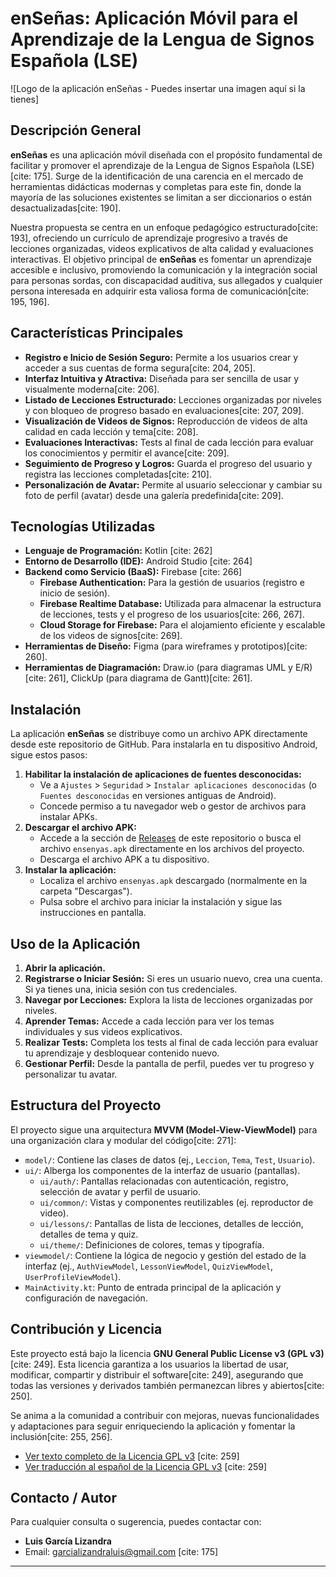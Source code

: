 # enSeñas: Aplicación Móvil para el Aprendizaje de la Lengua de Signos Española (LSE)

![Logo de la aplicación enSeñas - Puedes insertar una imagen aquí si la tienes]

## Descripción General

**enSeñas** es una aplicación móvil diseñada con el propósito fundamental de facilitar y promover el aprendizaje de la Lengua de Signos Española (LSE)[cite: 175]. Surge de la identificación de una carencia en el mercado de herramientas didácticas modernas y completas para este fin, donde la mayoría de las soluciones existentes se limitan a ser diccionarios o están desactualizadas[cite: 190].

Nuestra propuesta se centra en un enfoque pedagógico estructurado[cite: 193], ofreciendo un currículo de aprendizaje progresivo a través de lecciones organizadas, videos explicativos de alta calidad y evaluaciones interactivas. El objetivo principal de **enSeñas** es fomentar un aprendizaje accesible e inclusivo, promoviendo la comunicación y la integración social para personas sordas, con discapacidad auditiva, sus allegados y cualquier persona interesada en adquirir esta valiosa forma de comunicación[cite: 195, 196].

## Características Principales

* **Registro e Inicio de Sesión Seguro:** Permite a los usuarios crear y acceder a sus cuentas de forma segura[cite: 204, 205].
* **Interfaz Intuitiva y Atractiva:** Diseñada para ser sencilla de usar y visualmente moderna[cite: 206].
* **Listado de Lecciones Estructurado:** Lecciones organizadas por niveles y con bloqueo de progreso basado en evaluaciones[cite: 207, 209].
* **Visualización de Videos de Signos:** Reproducción de videos de alta calidad en cada lección y tema[cite: 208].
* **Evaluaciones Interactivas:** Tests al final de cada lección para evaluar los conocimientos y permitir el avance[cite: 209].
* **Seguimiento de Progreso y Logros:** Guarda el progreso del usuario y registra las lecciones completadas[cite: 210].
* **Personalización de Avatar:** Permite al usuario seleccionar y cambiar su foto de perfil (avatar) desde una galería predefinida[cite: 209].

## Tecnologías Utilizadas

* **Lenguaje de Programación:** Kotlin [cite: 262]
* **Entorno de Desarrollo (IDE):** Android Studio [cite: 264]
* **Backend como Servicio (BaaS):** Firebase [cite: 266]
    * **Firebase Authentication:** Para la gestión de usuarios (registro e inicio de sesión).
    * **Firebase Realtime Database:** Utilizada para almacenar la estructura de lecciones, tests y el progreso de los usuarios[cite: 266, 267].
    * **Cloud Storage for Firebase:** Para el alojamiento eficiente y escalable de los videos de signos[cite: 269].
* **Herramientas de Diseño:** Figma (para wireframes y prototipos)[cite: 260].
* **Herramientas de Diagramación:** Draw.io (para diagramas UML y E/R)[cite: 261], ClickUp (para diagrama de Gantt)[cite: 261].

## Instalación

La aplicación **enSeñas** se distribuye como un archivo APK directamente desde este repositorio de GitHub. Para instalarla en tu dispositivo Android, sigue estos pasos:

1.  **Habilitar la instalación de aplicaciones de fuentes desconocidas:**
    * Ve a `Ajustes` > `Seguridad` > `Instalar aplicaciones desconocidas` (o `Fuentes desconocidas` en versiones antiguas de Android).
    * Concede permiso a tu navegador web o gestor de archivos para instalar APKs.
2.  **Descargar el archivo APK:**
    * Accede a la sección de [Releases](https://github.com/tu_usuario/tu_repositorio/releases) de este repositorio o busca el archivo `ensenyas.apk` directamente en los archivos del proyecto.
    * Descarga el archivo APK a tu dispositivo.
3.  **Instalar la aplicación:**
    * Localiza el archivo `ensenyas.apk` descargado (normalmente en la carpeta "Descargas").
    * Pulsa sobre el archivo para iniciar la instalación y sigue las instrucciones en pantalla.

## Uso de la Aplicación

1.  **Abrir la aplicación.**
2.  **Registrarse o Iniciar Sesión:** Si eres un usuario nuevo, crea una cuenta. Si ya tienes una, inicia sesión con tus credenciales.
3.  **Navegar por Lecciones:** Explora la lista de lecciones organizadas por niveles.
4.  **Aprender Temas:** Accede a cada lección para ver los temas individuales y sus videos explicativos.
5.  **Realizar Tests:** Completa los tests al final de cada lección para evaluar tu aprendizaje y desbloquear contenido nuevo.
6.  **Gestionar Perfil:** Desde la pantalla de perfil, puedes ver tu progreso y personalizar tu avatar.

## Estructura del Proyecto

El proyecto sigue una arquitectura **MVVM (Model-View-ViewModel)** para una organización clara y modular del código[cite: 271]:

* `model/`: Contiene las clases de datos (ej., `Leccion`, `Tema`, `Test`, `Usuario`).
* `ui/`: Alberga los componentes de la interfaz de usuario (pantallas).
    * `ui/auth/`: Pantallas relacionadas con autenticación, registro, selección de avatar y perfil de usuario.
    * `ui/common/`: Vistas y componentes reutilizables (ej. reproductor de video).
    * `ui/lessons/`: Pantallas de lista de lecciones, detalles de lección, detalles de tema y quiz.
    * `ui/theme/`: Definiciones de colores, temas y tipografía.
* `viewmodel/`: Contiene la lógica de negocio y gestión del estado de la interfaz (ej., `AuthViewModel`, `LessonViewModel`, `QuizViewModel`, `UserProfileViewModel`).
* `MainActivity.kt`: Punto de entrada principal de la aplicación y configuración de navegación.

## Contribución y Licencia

Este proyecto está bajo la licencia **GNU General Public License v3 (GPL v3)**[cite: 249]. Esta licencia garantiza a los usuarios la libertad de usar, modificar, compartir y distribuir el software[cite: 249], asegurando que todas las versiones y derivados también permanezcan libres y abiertos[cite: 250].

Se anima a la comunidad a contribuir con mejoras, nuevas funcionalidades y adaptaciones para seguir enriqueciendo la aplicación y fomentar la inclusión[cite: 255, 256].

* [Ver texto completo de la Licencia GPL v3](https://www.gnu.org/licenses/gpl-3.0.html) [cite: 259]
* [Ver traducción al español de la Licencia GPL v3](https://lslspanish.github.io/translation_GPLv3_to_spanish/) [cite: 259]

## Contacto / Autor

Para cualquier consulta o sugerencia, puedes contactar con:

* **Luis García Lizandra**
* Email: garcializandraluis@gmail.com [cite: 175]

---
